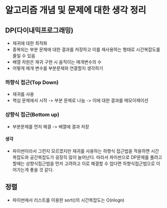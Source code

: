 # 알고리즘 개념 및 문제에 대한 생각 정리

## DP(다이내믹프로그래밍)

* 재귀에 대한 최적화
* 중복되는 부분 문제에 대한 결과를 저장하고 이를 재사용하는 형태로 시간복잡도를 줄일 수 있음
* 배열 차원은 재귀 구현 시 움직이는 매개변수의 수
* 어떻게 매개 변수를 부분문제와 연결할지 생각하기

### 하향식 접근(Top Down)

* 재귀를 사용
* 핵심 문제에서 시작 -> 부분 문제로 나눔 -> 이에 대한 결과를 메모이제이션


### 상향식 접근(Bottom up)

* 부분문제를 먼저 해결 -> 배열에 결과 저장


#### 생각

* 파이썬이라서 그런지 모르겠지만 재귀를 사용하는 하향식 접근법을 적용하면 시간복잡도와 공간복잡도가 굉장히 많이 늘어난다. 따라서 파이썬으로 DP문제를 풀려고 할때는 상향식접근법을 먼저 고려하고 이로 해결할 수 업다면 하향식접근법으로 이어가는게 좋을 것 같다.

## 정렬

* 파이썬에서 리스트를 이용한 sort()의 시간복잡도는 O(nlogn)
